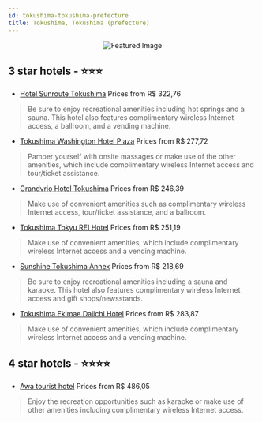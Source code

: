 ```yaml
---
id: tokushima-tokushima-prefecture
title: Tokushima, Tokushima (prefecture)
---
```


<center><img src="https://i.travelapi.com/hotels/19000000/18030000/18028100/18028087/8fbde448_z.jpg" alt="Featured Image" /></center>


##  3 star hotels - ⭐️⭐️⭐️

-    [Hotel Sunroute Tokushima](https://us.hurb.com/hotels/tokushima/hotel-sunroute-tokushima-JNP-JP666931?cmp=18055) Prices from R$ 322,76
   > Be sure to enjoy recreational amenities including hot springs and a sauna. This hotel also features complimentary wireless Internet access, a ballroom, and a vending machine.
-    [Tokushima Washington Hotel Plaza](https://us.hurb.com/hotels/tokushima/tokushima-washington-hotel-plaza-JNP-JP984912?cmp=18055) Prices from R$ 277,72
   > Pamper yourself with onsite massages or make use of the other amenities, which include complimentary wireless Internet access and tour/ticket assistance.
-    [Grandvrio Hotel Tokushima](https://us.hurb.com/hotels/tokushima/grandvrio-hotel-tokushima-JNP-JP570692?cmp=18055) Prices from R$ 246,39
   > Make use of convenient amenities such as complimentary wireless Internet access, tour/ticket assistance, and a ballroom.
-    [Tokushima Tokyu REI Hotel](https://us.hurb.com/hotels/tokushima/tokushima-tokyu-rei-hotel-JNP-JP092112?cmp=18055) Prices from R$ 251,19
   > Make use of convenient amenities, which include complimentary wireless Internet access and a vending machine.
-    [Sunshine Tokushima Annex](https://us.hurb.com/hotels/tokushima/sunshine-tokushima-annex-JNP-JP340930?cmp=18055) Prices from R$ 218,69
   > Be sure to enjoy recreational amenities including a sauna and karaoke. This hotel also features complimentary wireless Internet access and gift shops/newsstands.
-    [Tokushima Ekimae Daiichi Hotel](https://us.hurb.com/hotels/tokushima/tokushima-ekimae-daiichi-hotel-JNP-JP00606R?cmp=18055) Prices from R$ 283,87
   > Make use of convenient amenities, which include complimentary wireless Internet access and a vending machine.

##  4 star hotels - ⭐️⭐️⭐️⭐️

-    [Awa tourist hotel](https://us.hurb.com/hotels/tokushima/awa-tourist-hotel-JNP-JP134620?cmp=18055) Prices from R$ 486,05
   > Enjoy the recreation opportunities such as karaoke or make use of other amenities including complimentary wireless Internet access.
